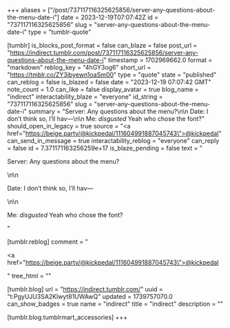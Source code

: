+++
aliases = ["/post/737117116325625856/server-any-questions-about-the-menu-date-i"]
date = 2023-12-19T07:07:42Z
id = "737117116325625856"
slug = "server-any-questions-about-the-menu-date-i"
type = "tumblr-quote"

[tumblr]
is_blocks_post_format = false
can_blaze = false
post_url = "https://indirect.tumblr.com/post/737117116325625856/server-any-questions-about-the-menu-date-i"
timestamp = 1702969662.0
format = "markdown"
reblog_key = "4hGY3og6"
short_url = "https://tmblr.co/ZY3jbyewn1oaSm00"
type = "quote"
state = "published"
can_reblog = false
is_blazed = false
date = "2023-12-19 07:07:42 GMT"
note_count = 1.0
can_like = false
display_avatar = true
blog_name = "indirect"
interactability_blaze = "everyone"
id_string = "737117116325625856"
slug = "server-any-questions-about-the-menu-date-i"
summary = "Server: Any questions about the menu?\n\n Date: I don’t think so, I’ll hav—\n\n Me: *disgusted* Yeah who chose the font?"
should_open_in_legacy = true
source = "<a href=\"https://beige.party/@kickpedal/111604991887045743\">@kickpedal</a>"
can_send_in_message = true
interactability_reblog = "everyone"
can_reply = false
id = 7.371171163256259e+17
is_blaze_pending = false
text = "<p>Server: Any questions about the menu?</p>\n\n<p>Date: I don’t think so, I’ll hav—</p>\n\n<p>Me: *disgusted* Yeah who chose the font?</p>"

[tumblr.reblog]
comment = "<p><a href=\"https://beige.party/@kickpedal/111604991887045743\">@kickpedal</a></p>"
tree_html = ""

[tumblr.blog]
url = "https://indirect.tumblr.com/"
uuid = "t:PgyUJU3SA2Klwyt81UWAwQ"
updated = 1739757070.0
can_show_badges = true
name = "indirect"
title = "indirect"
description = ""

[tumblr.blog.tumblrmart_accessories]
+++
